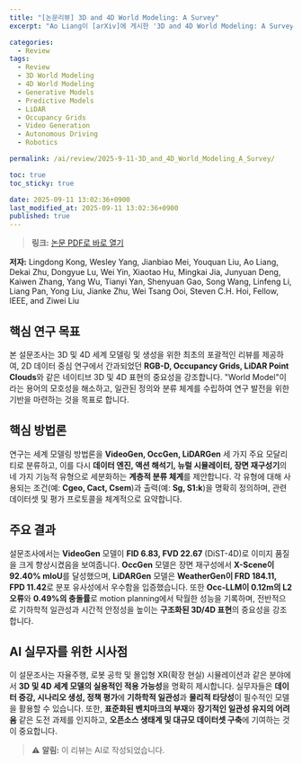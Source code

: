 ```yaml
---
title: "[논문리뷰] 3D and 4D World Modeling: A Survey"
excerpt: "Ao Liang이 [arXiv]에 게시한 '3D and 4D World Modeling: A Survey' 논문에 대한 자세한 리뷰입니다."

categories:
  - Review
tags:
  - Review
  - 3D World Modeling
  - 4D World Modeling
  - Generative Models
  - Predictive Models
  - LiDAR
  - Occupancy Grids
  - Video Generation
  - Autonomous Driving
  - Robotics

permalink: /ai/review/2025-9-11-3D_and_4D_World_Modeling_A_Survey/

toc: true
toc_sticky: true

date: 2025-09-11 13:02:36+0900
last_modified_at: 2025-09-11 13:02:36+0900
published: true
---
```

> **링크:** [논문 PDF로 바로 열기](https://arxiv.org/abs/2509.07996)

**저자:** Lingdong Kong, Wesley Yang, Jianbiao Mei, Youquan Liu, Ao Liang, Dekai Zhu, Dongyue Lu, Wei Yin, Xiaotao Hu, Mingkai Jia, Junyuan Deng, Kaiwen Zhang, Yang Wu, Tianyi Yan, Shenyuan Gao, Song Wang, Linfeng Li, Liang Pan, Yong Liu, Jianke Zhu, Wei Tsang Ooi, Steven C.H. Hoi, Fellow, IEEE, and Ziwei Liu



## 핵심 연구 목표
본 설문조사는 3D 및 4D 세계 모델링 및 생성을 위한 최초의 포괄적인 리뷰를 제공하여, 2D 데이터 중심 연구에서 간과되었던 **RGB-D, Occupancy Grids, LiDAR Point Clouds**와 같은 네이티브 3D 및 4D 표현의 중요성을 강조합니다. "World Model"이라는 용어의 모호성을 해소하고, 일관된 정의와 분류 체계를 수립하여 연구 발전을 위한 기반을 마련하는 것을 목표로 합니다.

## 핵심 방법론
연구는 세계 모델링 방법론을 **VideoGen, OccGen, LiDARGen** 세 가지 주요 모달리티로 분류하고, 이를 다시 **데이터 엔진, 액션 해석기, 뉴럴 시뮬레이터, 장면 재구성기**의 네 가지 기능적 유형으로 세분화하는 **계층적 분류 체계**를 제안합니다. 각 유형에 대해 사용되는 조건(예: **Cgeo, Cact, Csem**)과 출력(예: **Sg, S1:k**)을 명확히 정의하며, 관련 데이터셋 및 평가 프로토콜을 체계적으로 요약합니다.

## 주요 결과
설문조사에서는 **VideoGen** 모델이 **FID 6.83, FVD 22.67** (DiST-4D)로 이미지 품질을 크게 향상시켰음을 보여줍니다. **OccGen** 모델은 장면 재구성에서 **X-Scene이 92.40% mIoU**를 달성했으며, **LiDARGen** 모델은 **WeatherGen이 FRD 184.11, FPD 11.42**로 분포 유사성에서 우수함을 입증했습니다. 또한 **Occ-LLM이 0.12m의 L2 오류**와 **0.49%의 충돌률**로 motion planning에서 탁월한 성능을 기록하며, 전반적으로 기하학적 일관성과 시간적 안정성을 높이는 **구조화된 3D/4D 표현**의 중요성을 강조합니다.

## AI 실무자를 위한 시사점
이 설문조사는 자율주행, 로봇 공학 및 몰입형 XR(확장 현실) 시뮬레이션과 같은 분야에서 **3D 및 4D 세계 모델의 실용적인 적용 가능성**을 명확히 제시합니다. 실무자들은 **데이터 증강, 시나리오 생성, 정책 평가**에 **기하학적 일관성**과 **물리적 타당성**이 필수적인 모델을 활용할 수 있습니다. 또한, **표준화된 벤치마크의 부재**와 **장기적인 일관성 유지의 어려움** 같은 도전 과제를 인지하고, **오픈소스 생태계 및 대규모 데이터셋 구축**에 기여하는 것이 중요합니다.

> ⚠️ **알림:** 이 리뷰는 AI로 작성되었습니다.